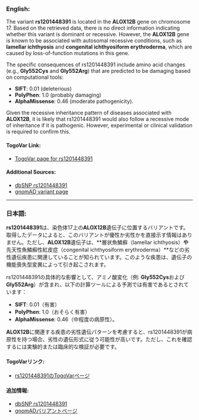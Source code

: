 ### English:
The variant **rs1201448391** is located in the **ALOX12B** gene on chromosome 17. Based on the retrieved data, there is no direct information indicating whether this variant is dominant or recessive. However, the **ALOX12B** gene is known to be associated with autosomal recessive conditions, such as **lamellar ichthyosis** and **congenital ichthyosiform erythroderma**, which are caused by loss-of-function mutations in this gene. 

The specific consequences of rs1201448391 include amino acid changes (e.g., **Gly552Cys** and **Gly552Arg**) that are predicted to be damaging based on computational tools:
- **SIFT**: 0.01 (deleterious)
- **PolyPhen**: 1.0 (probably damaging)
- **AlphaMissense**: 0.46 (moderate pathogenicity).

Given the recessive inheritance pattern of diseases associated with **ALOX12B**, it is likely that rs1201448391 would also follow a recessive mode of inheritance if it is pathogenic. However, experimental or clinical validation is required to confirm this.

#### TogoVar Link:
- [TogoVar page for rs1201448391](https://togovar.org)

#### Additional Sources:
- [dbSNP rs1201448391](https://identifiers.org/dbsnp/rs1201448391)
- [gnomAD variant page](https://gnomad.broadinstitute.org/variant/17-8075595-C-G?dataset=gnomad_r4)

---

### 日本語:
**rs1201448391**は、染色体17上の**ALOX12B**遺伝子に位置するバリアントです。取得したデータによると、このバリアントが優性か劣性かを直接示す情報はありません。ただし、**ALOX12B**遺伝子は、**層状魚鱗癬（lamellar ichthyosis）**や**先天性魚鱗癬性紅皮症（congenital ichthyosiform erythroderma）**などの劣性遺伝疾患に関連していることが知られています。このような疾患は、遺伝子の機能喪失型変異によって引き起こされます。

rs1201448391の具体的な影響として、アミノ酸変化（例: **Gly552Cys**および**Gly552Arg**）が含まれ、以下の計算ツールによる予測では有害であるとされています：
- **SIFT**: 0.01（有害）
- **PolyPhen**: 1.0（おそらく有害）
- **AlphaMissense**: 0.46（中程度の病原性）。

**ALOX12B**に関連する疾患の劣性遺伝パターンを考慮すると、rs1201448391が病原性を持つ場合、劣性の遺伝形式に従う可能性が高いです。ただし、これを確認するには実験的または臨床的な検証が必要です。

#### TogoVarリンク:
- [rs1201448391のTogoVarページ](https://togovar.org)

#### 追加情報:
- [dbSNP rs1201448391](https://identifiers.org/dbsnp/rs1201448391)
- [gnomADバリアントページ](https://gnomad.broadinstitute.org/variant/17-8075595-C-G?dataset=gnomad_r4)